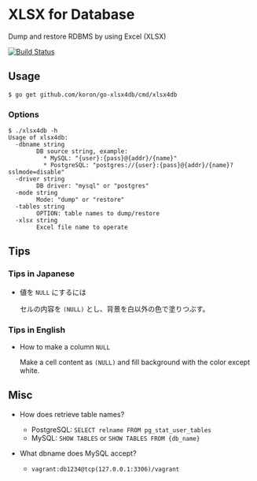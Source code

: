 # XLSX for Database

Dump and restore RDBMS by using Excel (XLSX)

[![Build Status](https://travis-ci.org/koron/go-xlsx4db.svg?branch=master)](https://travis-ci.org/koron/go-xlsx4db)

## Usage

```console
$ go get github.com/koron/go-xlsx4db/cmd/xlsx4db
```

### Options

```console
$ ./xlsx4db -h
Usage of xlsx4db:
  -dbname string
        DB source string, example:
          * MySQL: "{user}:{pass}@{addr}/{name}"
          * PostgreSQL: "postgres://{user}:{pass}@{addr}/{name}?sslmode=disable"
  -driver string
        DB driver: "mysql" or "postgres"
  -mode string
        Mode: "dump" or "restore"
  -tables string
        OPTION: table names to dump/restore
  -xlsx string
        Excel file name to operate
```

## Tips

### Tips in Japanese

*   値を `NULL` にするには

    セルの内容を `(NULL)` とし、背景を白以外の色で塗りつぶす。

### Tips in English

*   How to make a column `NULL`

    Make a cell content as `(NULL)` and fill background with the color except
    white.

## Misc

*   How does retrieve table names?
    *   PostgreSQL: `SELECT relname FROM pg_stat_user_tables`
    *   MySQL: `SHOW TABLES` or `SHOW TABLES FROM {db_name}`

*   What dbname does MySQL accept?
    *   `vagrant:db1234@tcp(127.0.0.1:3306)/vagrant`
